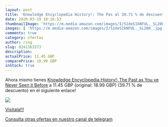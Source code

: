 ```yaml
---
layout: post
title: 'Knowledge Encyclopedia History!: The Pas al 39.71 % de descuento'
date: 2020-03-19 10:16:53
thumbnailImage: 'https://m.media-amazon.com/images/I/51deS1kNFUL._SL200_.jpg'
images: [ 'https://m.media-amazon.com/images/I/51deS1kNFUL._SL200_.jpg' ]
comments: true
category: ofertas
author: ring
slug: 0241363373
description:
actualPrice: 11.45 GBP
comparePrice: 18.99 GBP
inStock: true
---
```


Ahora mismo tienes [Knowledge Encyclopedia History!: The Past as You ve Never Seen it Before](https://www.amazon.co.uk/dp/0241363373/?tag=redken01-21) a 11.45 GBP (original: 18.99 GBP) (39.71 %  de descuento) en el siguiente enlace!

[![](https://m.media-amazon.com/images/I/51deS1kNFUL._SL200_.jpg)](https://www.amazon.co.uk/dp/0241363373/?tag=redken01-21)

[Visítala!!!](https://www.amazon.co.uk/dp/0241363373/?tag=redken01-21)

[Consulta otras ofertas en nuestro canal de telegram](https://t.me/s/ofertas25)
